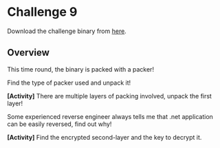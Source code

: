 # Challenge 9

Download the challenge binary from [here](GUI.exe).

## Overview

This time round, the binary is packed with a packer!

Find the type of packer used and unpack it!

**[Activity]** There are multiple layers of packing involved, unpack the first layer!

Some experienced reverse engineer always tells me that .net application can be easily reversed, find out why!

**[Activity]** Find the encrypted second-layer and the key to decrypt it.